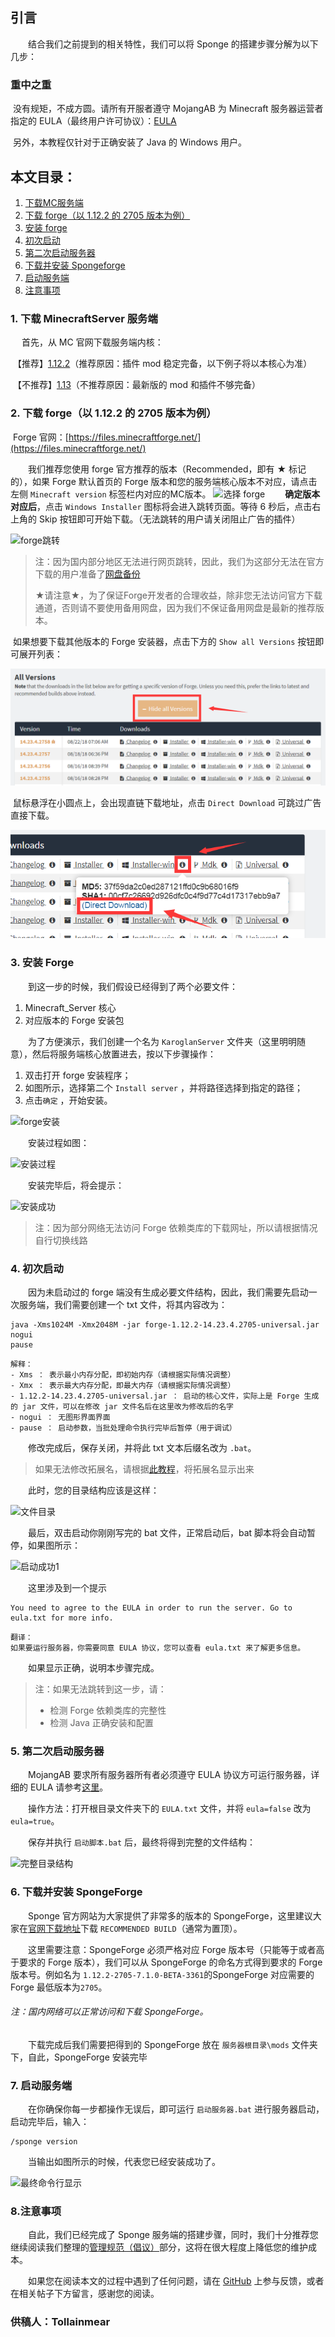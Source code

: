## 引言
&emsp;&emsp;结合我们之前提到的相关特性，我们可以将 Sponge 的搭建步骤分解为以下几步：
### 重中之重
​	没有规矩，不成方圆。请所有开服者遵守 MojangAB 为 Minecraft 服务器运营者指定的 EULA（最终用户许可协议）：[EULA](https://account.mojang.com/documents/minecraft_eula)

​	另外，本教程仅针对于正确安装了 Java 的 Windows 用户。

## 本文目录：
1. [下载MC服务端](#1下载-minecraftserver-服务端)
2. [下载 forge（以 1.12.2 的 2705 版本为例）](#2下载-forge以-1122-的-2705-版本为例)
3. [安装 forge](#3安装-forge)
4. [初次启动](#4初次启动)
5. [第二次启动服务器](#5第二次启动服务器)
6. [下载并安装 Spongeforge](#6下载并安装-spongeforge)
7. [启动服务端](#7启动服务端)
8. [注意事项](#8注意事项)

### 1. 下载 MinecraftServer 服务端
&emsp;	首先，从 MC 官网下载服务端内核：

​	【推荐】[1.12.2](http://s3.amazonaws.com/Minecraft.Download/versions/1.12.2/minecraft_server.1.12.2.jar)（推荐原因：插件 mod 稳定完备，以下例子将以本核心为准）

​	【不推荐】[1.13](https://launcher.mojang.com/mc/game/1.13/server/d0caafb8438ebd206f99930cfaecfa6c9a13dca0/server.jar)（不推荐原因：最新版的 mod 和插件不够完备）

### 2. 下载 forge（以 1.12.2 的 2705 版本为例）
​	Forge 官网：[https://files.minecraftforge.net/](https://files.minecraftforge.net/)

&emsp;&emsp;我们推荐您使用 forge 官方推荐的版本（Recommended，即有 ★ 标记的），如果 Forge 默认首页的 Forge 版本和您的服务端核心版本不对应，请点击左侧 `Minecraft version` 标签栏内对应的MC版本。
![选择 forge ](https://github.com/Tollainmear/Guide-book-for-sponginism-survivors/blob/master/%E5%9B%BE%E4%BE%8B/%E6%90%AD%E5%BB%BASponge%E6%9C%8D%E5%8A%A1%E7%AB%AF/%E4%B8%8B%E8%BD%BDforge.png?raw=true)
&emsp;&emsp;**确定版本对应后**，点击 `Windows Installer` 图标将会进入跳转页面。等待 6 秒后，点击右上角的 Skip 按钮即可开始下载。（无法跳转的用户请关闭阻止广告的插件）

![forge跳转](https://raw.githubusercontent.com/Tollainmear/Guide-book-for-sponginism-survivors/master/%E5%9B%BE%E4%BE%8B/%E6%90%AD%E5%BB%BASponge%E6%9C%8D%E5%8A%A1%E7%AB%AF/forge%E4%B8%8B%E8%BD%BD-%E8%B7%B3%E8%BD%AC%E7%95%8C%E9%9D%A2.png)

> 注：因为国内部分地区无法进行网页跳转，因此，我们为这部分无法在官方下载的用户准备了[网盘备份](https://pan.baidu.com/s/1bMcI0wJ16lbAI-Xfbvb4Wg)
>
> ★请注意★，为了保证Forge开发者的合理收益，除非您无法访问官方下载通道，否则请不要使用备用网盘，因为我们不保证备用网盘是最新的推荐版本。

​	如果想要下载其他版本的 Forge 安装器，点击下方的 `Show all Versions` 按钮即可展开列表：

![展开其他版本](https://raw.githubusercontent.com/Tollainmear/Guide-book-for-sponginism-survivors/master/%E5%9B%BE%E4%BE%8B/%E6%90%AD%E5%BB%BASponge%E6%9C%8D%E5%8A%A1%E7%AB%AF/%e5%b1%95%e5%bc%80%e5%85%b6%e4%bb%96%e7%89%88%e6%9c%ac.png)

​	鼠标悬浮在小圆点上，会出现直链下载地址，点击 `Direct Download` 可跳过广告直接下载。

![直链下载](https://raw.githubusercontent.com/Tollainmear/Guide-book-for-sponginism-survivors/master/%E5%9B%BE%E4%BE%8B/%E6%90%AD%E5%BB%BASponge%E6%9C%8D%E5%8A%A1%E7%AB%AF/%e7%9b%b4%e9%93%be%e4%b8%8b%e8%bd%bd.png)

### 3. 安装 Forge
&emsp;&emsp;到这一步的时候，我们假设已经得到了两个必要文件：
1. Minecraft_Server 核心
2. 对应版本的 Forge 安装包

&emsp;&emsp;为了方便演示，我们创建一个名为 `KaroglanServer` 文件夹（这里明明随意），然后将服务端核心放置进去，按以下步骤操作：
1. 双击打开 forge 安装程序；
2. 如图所示，选择第二个 `Install server` ，并将路径选择到指定的路径；
3. 点击`确定` ，开始安装。

![forge安装](https://raw.githubusercontent.com/Tollainmear/Guide-book-for-sponginism-survivors/master/%E5%9B%BE%E4%BE%8B/%E6%90%AD%E5%BB%BASponge%E6%9C%8D%E5%8A%A1%E7%AB%AF/forge%E5%AE%89%E8%A3%85.png)

&emsp;&emsp;安装过程如图：

![安装过程](https://raw.githubusercontent.com/Tollainmear/Guide-book-for-sponginism-survivors/master/%E5%9B%BE%E4%BE%8B/%E6%90%AD%E5%BB%BASponge%E6%9C%8D%E5%8A%A1%E7%AB%AF/forge%E5%AE%89%E8%A3%85-%E7%95%8C%E9%9D%A2.png)

&emsp;&emsp;安装完毕后，将会提示：

![安装成功](https://raw.githubusercontent.com/Tollainmear/Guide-book-for-sponginism-survivors/master/%E5%9B%BE%E4%BE%8B/%E6%90%AD%E5%BB%BASponge%E6%9C%8D%E5%8A%A1%E7%AB%AF/forge%E5%AE%89%E8%A3%85-%E6%88%90%E5%8A%9F.png)

> 注：因为部分网络无法访问 Forge 依赖类库的下载网址，所以请根据情况自行切换线路

### 4. 初次启动
&emsp;&emsp;因为未启动过的 forge 端没有生成必要文件结构，因此，我们需要先启动一次服务端，我们需要创建一个 txt 文件，将其内容改为：

```
java -Xms1024M -Xmx2048M -jar forge-1.12.2-14.23.4.2705-universal.jar nogui
pause
```

```
解释：
- Xms ： 表示最小内存分配，即初始内存（请根据实际情况调整）
- Xmx ： 表示最大内存分配，即最大内存（请根据实际情况调整）
- 1.12.2-14.23.4.2705-universal.jar ： 启动的核心文件，实际上是 Forge 生成的 jar 文件，可以在修改 jar 文件名后在这里改为修改后的名字
- nogui ： 无图形界面界面
- pause ： 启动参数，当批处理命令执行完毕后暂停（用于调试）
```

&emsp;&emsp;修改完成后，保存关闭，并将此 txt 文本后缀名改为 `.bat`。

> 如果无法修改拓展名，请根据[此教程](https://jingyan.baidu.com/article/b7001fe14f5cbe0e7282ddf5.html)，将拓展名显示出来

&emsp;&emsp;此时，您的目录结构应该是这样：

![文件目录](https://raw.githubusercontent.com/Tollainmear/Guide-book-for-sponginism-survivors/master/%E5%9B%BE%E4%BE%8B/%E6%90%AD%E5%BB%BASponge%E6%9C%8D%E5%8A%A1%E7%AB%AF/%E5%90%AF%E5%8A%A8%E5%89%8D.png)

&emsp;&emsp;最后，双击启动你刚刚写完的 bat 文件，正常启动后，bat 脚本将会自动暂停，如果图所示：

![启动成功1](https://raw.githubusercontent.com/Tollainmear/Guide-book-for-sponginism-survivors/master/%E5%9B%BE%E4%BE%8B/%E6%90%AD%E5%BB%BASponge%E6%9C%8D%E5%8A%A1%E7%AB%AF/%E5%90%AF%E5%8A%A8%E5%90%8E.png)

&emsp;&emsp;这里涉及到一个提示
```
You need to agree to the EULA in order to run the server. Go to eula.txt for more info.
```

```
翻译：
如果要运行服务器，你需要同意 EULA 协议，您可以查看 eula.txt 来了解更多信息。
```

&emsp;&emsp;如果显示正确，说明本步骤完成。

> 注：如果无法跳转到这一步，请：
>
> - 检测 Forge 依赖类库的完整性
> - 检测 Java 正确安装和配置

### 5. 第二次启动服务器
&emsp;&emsp;MojangAB 要求所有服务器所有者必须遵守 EULA 协议方可运行服务器，详细的 EULA 请参考[这里](https://account.mojang.com/documents/minecraft_eula)。

&emsp;&emsp;操作方法：打开根目录文件夹下的 `EULA.txt` 文件，并将 `eula=false` 改为 `eula=true`。

&emsp;&emsp;保存并执行 `启动脚本.bat` 后，最终将得到完整的文件结构：

![完整目录结构](https://raw.githubusercontent.com/Tollainmear/Guide-book-for-sponginism-survivors/master/%E5%9B%BE%E4%BE%8B/%E6%90%AD%E5%BB%BASponge%E6%9C%8D%E5%8A%A1%E7%AB%AF/%E7%AC%AC%E4%BA%8C%E6%AC%A1%E5%90%AF%E5%8A%A8%E5%AE%8C%E6%88%90.png)

### 6. 下载并安装 SpongeForge
&emsp;&emsp;Sponge 官方网站为大家提供了非常多的版本的 SpongeForge，这里建议大家在[官网下载地址](https://www.spongepowered.org/downloads/spongeforge/stable/1.12.2)下载 `RECOMMENDED BUILD`（通常为置顶）。

&emsp;&emsp;这里需要注意：SpongeForge 必须严格对应 Forge 版本号（只能等于或者高于要求的 Forge 版本），我们可以从 SpongeForge 的命名方式得到要求的 Forge 版本号。例如名为 `1.12.2-2705-7.1.0-BETA-3361`的SpongeForge 对应需要的 Forge 最低版本为`2705`。

###### 注：国内网络可以正常访问和下载 SpongeForge。

&emsp;&emsp;下载完成后我们需要把得到的 SpongeForge 放在 `服务器根目录\mods` 文件夹下，自此，SpongeForge 安装完毕

### 7. 启动服务端
&emsp;&emsp;在你确保你每一步都操作无误后，即可运行 `启动服务器.bat` 进行服务器启动，启动完毕后，输入：
```
/sponge version
```
&emsp;&emsp;当输出如图所示的时候，代表您已经安装成功了。

![最终命令行显示](https://raw.githubusercontent.com/Tollainmear/Guide-book-for-sponginism-survivors/master/%E5%9B%BE%E4%BE%8B/%E6%90%AD%E5%BB%BASponge%E6%9C%8D%E5%8A%A1%E7%AB%AF/%E6%9C%80%E7%BB%88%E5%91%BD%E4%BB%A4%E8%A1%8C%E6%98%BE%E7%A4%BA.png)

### 8.注意事项
&emsp;&emsp;自此，我们已经完成了 Sponge 服务端的搭建步骤，同时，我们十分推荐您继续阅读我们整理的[管理规范（倡议）](未完成)部分，这将在很大程度上降低您的维护成本。

&emsp;&emsp;如果您在阅读本文的过程中遇到了任何问题，请在 [GitHub](https://github.com/Tollainmear/Guide-book-for-sponginism-survivors/issues) 上参与反馈，或者在相关帖子下方留言，感谢您的阅读。

### 供稿人：Tollainmear